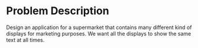 # Problem Description

Design an application for a supermarket that contains many different kind of displays 
for marketing purposes.
We want all the displays to show the same text at all times.
